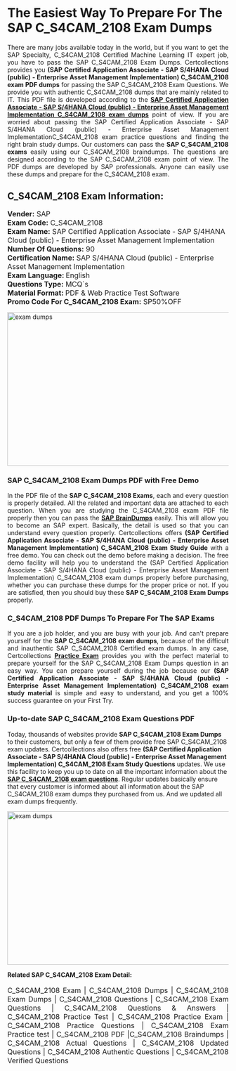 <h1>The Easiest Way To Prepare For The SAP C_S4CAM_2108 Exam Dumps</h1> <p style="text-align:justify">There are many jobs available today in the world, but if you want to get the SAP Specialty, C_S4CAM_2108 Certified Machine Learning IT expert job, you have to pass the SAP C_S4CAM_2108 Exam Dumps. Certcollections provides you <strong>(SAP Certified Application Associate - SAP S/4HANA Cloud (public) - Enterprise Asset Management Implementation) C_S4CAM_2108 exam PDF dumps</strong> for passing the SAP C_S4CAM_2108 Exam Questions. We provide you with authentic C_S4CAM_2108 dumps that are mainly related to IT. This PDF file is developed according to the <a href="https://www.certsofficial.com/sap/c_s4cam_2108-questions"><strong>SAP Certified Application Associate - SAP S/4HANA Cloud (public) - Enterprise Asset Management Implementation C_S4CAM_2108 exam dumps</strong></a> point of view. If you are worried about passing the SAP Certified Application Associate - SAP S/4HANA Cloud (public) - Enterprise Asset Management ImplementationC_S4CAM_2108 exam practice questions and finding the right brain study dumps. Our customers can pass the <strong>SAP C_S4CAM_2108 exams </strong>easily using our C_S4CAM_2108 braindumps. The questions are designed according to the SAP C_S4CAM_2108 exam point of view. The PDF dumps are developed by SAP professionals. Anyone can easily use these dumps and prepare for the C_S4CAM_2108 exam.</p> <h2><strong>C_S4CAM_2108 Exam Information:</strong></h2> <p><span style="font-size:16px"><strong>Vender:</strong> SAP<br /> <strong>Exam Code:</strong> C_S4CAM_2108<br /> <strong>Exam Name:</strong> SAP Certified Application Associate - SAP S/4HANA Cloud (public) - Enterprise Asset Management Implementation<br /> <strong>Number Of Questions:</strong> 90<br /> <strong>Certification Name:</strong> SAP S/4HANA Cloud (public) - Enterprise Asset Management Implementation<br /> <strong>Exam Language: </strong>English<br /> <strong>Questions Type:</strong> MCQ`s<br /> <strong>Material Format: </strong>PDF & Web Practice Test Software<br /> <strong>Promo Code For C_S4CAM_2108 Exam:</strong> SP50%OFF</span></p> <p><a href="https://www.certsofficial.com/sap/c_s4cam_2108-questions" rel="no-follow"><img alt="exam dumps" src="https://www.certcollections.com/uploads/content/certsofficial.jpg" style="height:350px; width:750px" /></a></p> <h3><strong>SAP C_S4CAM_2108 Exam Dumps PDF with Free Demo</strong></h3> <p style="text-align:justify">In the PDF file of the <strong>SAP C_S4CAM_2108 Exams</strong>, each and every question is properly detailed. All the related and important data are attached to each question. When you are studying the C_S4CAM_2108 exam PDF file properly then you can pass the <a href="https://www.certsofficial.com/sap-dumps"><strong>SAP BrainDumps</strong></a> easily. This will allow you to become an SAP expert. Basically, the detail is used so that you can understand every question properly. Certcollections offers <strong>(SAP Certified Application Associate - SAP S/4HANA Cloud (public) - Enterprise Asset Management Implementation) C_S4CAM_2108 Exam Study Guide</strong> with a free demo. You can check out the demo before making a decision. The free demo facility will help you to understand the (SAP Certified Application Associate - SAP S/4HANA Cloud (public) - Enterprise Asset Management Implementation) C_S4CAM_2108 exam dumps properly before purchasing, whether you can purchase these dumps for the proper price or not. If you are satisfied, then you should buy these <strong>SAP C_S4CAM_2108 Exam Dumps</strong> properly.</p> <h3><strong>C_S4CAM_2108 PDF Dumps To Prepare For The SAP Exams</strong></h3> <p style="text-align:justify">If you are a job holder, and you are busy with your job. And can't prepare yourself for the <strong>SAP C_S4CAM_2108 exam dumps</strong>, because of the difficult and inauthentic SAP C_S4CAM_2108 Certified exam dumps. In any case, Certcollections <strong><a href="https://www.certsofficial.com/">Practice Exam</a></strong> provides you with the perfect material to prepare yourself for the SAP C_S4CAM_2108 Exam Dumps question in an easy way. You can prepare yourself during the job because our <strong>(SAP Certified Application Associate - SAP S/4HANA Cloud (public) - Enterprise Asset Management Implementation) C_S4CAM_2108 exam study material</strong> is simple and easy to understand, and you get a 100% success guarantee on your First Try.</p> <h3><strong>Up-to-date SAP C_S4CAM_2108 Exam Questions PDF</strong></h3> <p>Today, thousands of websites provide <strong>SAP C_S4CAM_2108 Exam Dumps</strong> to their customers, but only a few of them provide free SAP C_S4CAM_2108 exam updates. Certcollections also offers free <strong>(SAP Certified Application Associate - SAP S/4HANA Cloud (public) - Enterprise Asset Management Implementation) C_S4CAM_2108 Exam Study Questions</strong> updates. We use this facility to keep you up to date on all the important information about the <a href="https://www.certsofficial.com/sap/c_s4cam_2108-questions"><strong>SAP C_S4CAM_2108 exam questions</strong></a>. Regular updates basically ensure that every customer is informed about all information about the SAP C_S4CAM_2108 exam dumps they purchased from us. And we updated all exam dumps frequently.</p> <p><a href="https://www.certsofficial.com/sap/c_s4cam_2108-questions"><img alt="exam dumps " src="https://www.certcollections.com/uploads/content/certsofficial2.jpg" style="height:350px; width:750px" /></a></p> <p style="text-align:justify"><span style="font-size:14px"><strong>Related SAP C_S4CAM_2108 Exam Detail:</strong></span><br /> <br /> <span style="font-size:16px">C_S4CAM_2108 Exam | C_S4CAM_2108 Dumps | C_S4CAM_2108 Exam Dumps | C_S4CAM_2108 Questions | C_S4CAM_2108 Exam Questions | C_S4CAM_2108 Questions & Answers | C_S4CAM_2108 Practice Test | C_S4CAM_2108 Practice Exam | C_S4CAM_2108 Practice Questions | C_S4CAM_2108 Exam Practice test | C_S4CAM_2108 PDF |C_S4CAM_2108 Braindumps | C_S4CAM_2108 Actual Questions | C_S4CAM_2108 Updated Questions | C_S4CAM_2108 Authentic Questions | C_S4CAM_2108 Verified Questions</span></p>
